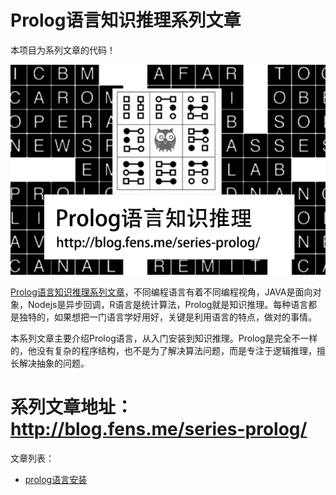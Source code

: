 # Prolog语言知识推理系列文章

本项目为系列文章的代码！

![Prolog语言知识推理系列文章](./img/prolog-series.png)

[Prolog语言知识推理系列文章](http://blog.fens.me/series-prolog/)，不同编程语言有着不同编程视角，JAVA是面向对象，Nodejs是异步回调，R语言是统计算法，Prolog就是知识推理。每种语言都是独特的，如果想把一门语言学好用好，关键是利用语言的特点，做对的事情。

本系列文章主要介绍Prolog语言，从入门安装到知识推理。Prolog是完全不一样的，他没有复杂的程序结构，也不是为了解决算法问题，而是专注于逻辑推理，擅长解决抽象的问题。

 # 系列文章地址： http://blog.fens.me/series-prolog/

文章列表：
+ [prolog语言安装](http://blog.fens.me/prolog-install/)